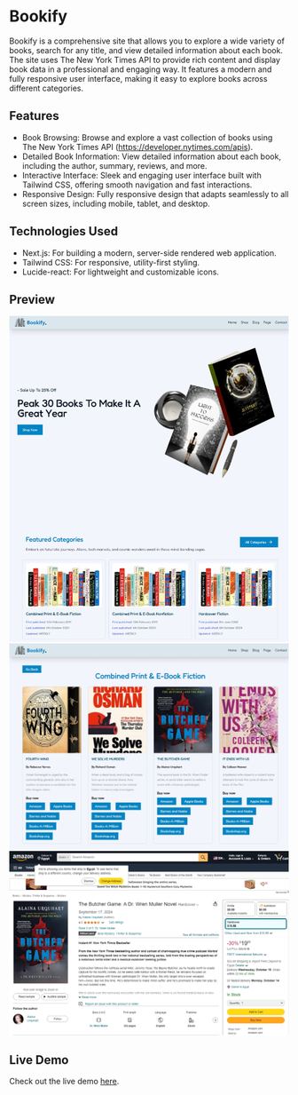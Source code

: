 # Bookify

Bookify is a comprehensive site that allows you to explore a wide variety of books, search for any title, and view detailed information about each book. The site uses The New York Times API to provide rich content and display book data in a professional and engaging way. It features a modern and fully responsive user interface, making it easy to explore books across different categories.

## Features

- Book Browsing: Browse and explore a vast collection of books using The New York Times API (https://developer.nytimes.com/apis).
- Detailed Book Information: View detailed information about each book, including the author, summary, reviews, and more.
- Interactive Interface: Sleek and engaging user interface built with Tailwind CSS, offering smooth navigation and fast interactions.
- Responsive Design: Fully responsive design that adapts seamlessly to all screen sizes, including mobile, tablet, and desktop.

## Technologies Used

- Next.js: For building a modern, server-side rendered web application.
- Tailwind CSS: For responsive, utility-first styling.
- Lucide-react: For lightweight and customizable icons.

## Preview

![Preview Image](/preview/preview.jpeg)
![Preview Image1](/preview/preview1.jpeg)
![Preview Image2](/preview/preview2.jpeg)

## Live Demo

Check out the live demo [here]().
